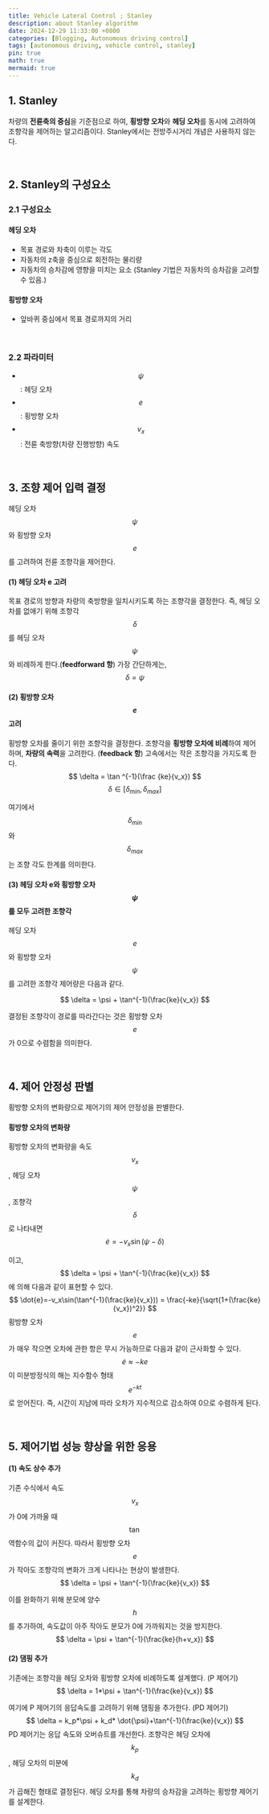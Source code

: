 ```yaml
---
title: Vehicle Lateral Control ; Stanley
description: about Stanley algorithm
date: 2024-12-29 11:33:00 +0800
categories: [Blogging, Autonomous driving control]
tags: [autonomous driving, vehicle control, stanley]
pin: true
math: true
mermaid: true
---
```


## 1. Stanley

차량의 **전륜축의 중심**을 기준점으로 하여, **횡방향 오차**와 **헤딩 오차**를 동시에 고려하여 조향각을 제어하는 알고리즘이다. Stanley에서는 전방주시거리 개념은 사용하지 않는다.

<br>

## 2. Stanley의 구성요소

### 2.1 구성요소
#### 헤딩 오차
- 목표 경로와 차축이 이루는 각도
- 자동차의 z축을 중심으로 회전하는 물리량
- 자동차의 승차감에 영향을 미치는 요소 (Stanley 기법은 자동차의 승차감을 고려할 수 있음.)

#### 횡방향 오차
- 앞바퀴 중심에서 목표 경로까지의 거리

<br>

### 2.2 파라미터
- $$\psi$$ : 헤딩 오차
- $$e$$ : 횡방향 오차
- $$v_x$$ : 전륜 축방향(차량 진행방향) 속도

<br>

## 3. 조향 제어 입력 결정

헤딩 오차 $$\psi$$와 횡방향 오차 $$e$$를 고려하여 전륜 조향각을 제어한다.

#### (1) 헤딩 오차 e 고려
목표 경로의 방향과 차량의 축방향을 일치시키도록 하는 조향각을 결정한다. 즉, 헤딩 오차를 없애기 위해 조향각 $$\delta$$를 헤딩 오차 $$\psi$$와 비례하게 한다.(**feedforward 항**) 가장 간단하게는,
$$
\delta = \psi
$$

#### (2) 횡방향 오차 $$e$$ 고려
횡방향 오차를 줄이기 위한 조향각을 결정한다. 조향각을 **횡방향 오차에 비례**하여 제어하며, **차량의 속력**을 고려한다. (**feedback 항**) 고속에서는 작은 조향각을 가지도록 한다.
$$
\delta = \tan ^{-1}(\frac {ke}{v_x})
$$
$$
\delta \in [\delta_{min}, \delta_{max}]
$$

여기에서 $$\delta_{min}$$와 $$\delta_{max}$$는 조향 각도 한계를 의미한다.


#### (3) 헤딩 오차 e와 횡방향 오차 $$\psi$$를 모두 고려한 조향각

헤딩 오차 $$e$$와 횡방향 오차 $$\psi$$를 고려한 조향각 제어량은 다음과 같다.

$$
\delta = \psi + \tan^{-1}(\frac{ke}{v_x})
$$

결정된 조향각이 경로를 따라간다는 것은 횡방향 오차 $$e$$가 0으로 수렴함을 의미한다.

<br>

## 4. 제어 안정성 판별

횡방향 오차의 변화량으로 제어기의 제어 안정성을 판별한다.

#### 횡방향 오차의 변화량

횡방향 오차의 변화량을 속도 $$v_x$$, 헤딩 오차 $$\psi$$, 조향각 $$\delta$$로 나타내면
$$
\dot{e} = -v_x \sin(\psi-\delta)
$$

이고,
$$
\delta = \psi + \tan^{-1}(\frac{ke}{v_x})
$$
에 의해 다음과 같이 표현할 수 있다.
$$
\dot{e}=-v_x\sin(\tan^{-1}(\frac{ke}{v_x})) = \frac{-ke}{\sqrt{1+(\frac{ke}{v_x})^2}}
$$
횡방향 오차 $$e$$가 매우 작으면 오차에 관한 항은 무시 가능하므로 다음과 같이 근사화할 수 있다.
$$
\dot{e}\approx-ke
$$
이 미분방정식의 해는 지수함수 형태
$$
e^{-kt}
$$
로 얻어진다. 즉, 시간이 지남에 따라 오차가 지수적으로 감소하여 0으로 수렴하게 된다.

<br>

## 5. 제어기법 성능 향상을 위한 응용

#### (1) 속도 상수 추가
기존 수식에서 속도 $$v_x$$가 0에 가까울 때 $$\tan$$ 역함수의 값이 커진다. 따라서 횡방향 오차 $$e$$가 작아도 조향각의 변화가 크게 나타나는 현상이 발생한다.
$$
\delta = \psi + \tan^{-1}(\frac{ke}{v_x})
$$

이를 완화하기 위해 분모에 양수 $$h$$를 추가하여, 속도값이 아주 작아도 분모가 0에 가까워지는 것을 방지한다.
$$
\delta = \psi + \tan^{-1}(\frac{ke}{h+v_x})
$$

#### (2) 댐핑 추가
기존에는 조향각을 헤딩 오차와 횡방향 오차에 비례하도록 설계했다. (P 제어기)
$$
\delta = 1*\psi + \tan^{-1}(\frac{ke}{v_x})
$$

여기에 P 제어기의 응답속도를 고려하기 위해 댐핑을 추가한다. (PD 제어기) 
$$
\delta = k_p*\psi + k_d* \dot{\psi}+\tan^{-1}(\frac{ke}{v_x})
$$
PD 제어기는 응답 속도와 오버슈트를 개선한다. 
조향각은 헤딩 오차에 $$k_p$$, 헤딩 오차의 미분에 $$k_d$$가 곱해진 형태로 결정된다. 헤딩 오차를 통해 차량의 승차감을 고려하는 횡방향 제어기를 설계한다.

